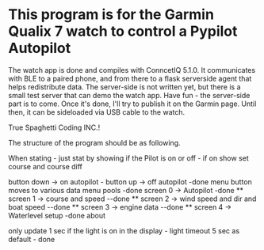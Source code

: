 <H1> This program is for the Garmin Qualix 7 watch to control a Pypilot Autopilot</H1>
The watch app is done and compiles with ConncetIQ 5.1.0.
It communicates with BLE to a paired phone, and from there to a flask serverside agent that helps redistribute data.
The server-side is not written yet, but there is a small test server that can demo the watch app.
Have fun - the server-side part is to come. Once it's done, I'll try to publish it on the Garmin page. 
Until then, it can be sideloaded via USB cable to the watch.

True Spaghetti Coding INC.!



The structure of the program should be as following.

When stating - just stat by showing if the Pilot is on or off - if on show set course and course diff

button down -> on autopilot - button up -> off autopilot -done
menu button moves to various data menu pools -done
    screen 0 -> Autopilot -done
**    screen 1 -> course and speed --done
**    screen 2 -> wind speed and dir and boat speed --done
**    screen 3 -> engine data --done
**    screen 4 -> Waterlevel
    setup -done
    about

only update 1 sec if the light is on in the display - light timeout 5 sec as default - done

